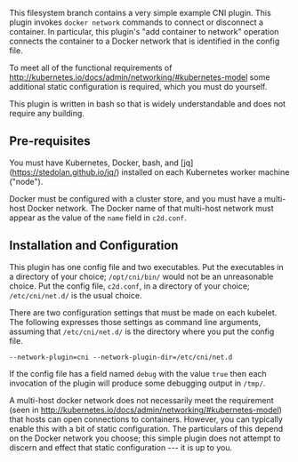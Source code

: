 This filesystem branch contains a very simple example CNI plugin.
This plugin invokes `docker network` commands to connect or disconnect
a container.  In particular, this plugin's "add container to network"
operation connects the container to a Docker network that is
identified in the config file.

To meet all of the functional requirements of
http://kubernetes.io/docs/admin/networking/#kubernetes-model some
additional static configuration is required, which you must do
yourself.

This plugin is written in bash so that is widely understandable and
does not require any building.


## Pre-requisites

You must have Kubernetes, Docker, bash, and [jq]
(https://stedolan.github.io/jq/) installed on each Kubernetes worker
machine ("node").

Docker must be configured with a cluster store, and you must have a
multi-host Docker network.  The Docker name of that multi-host network
must appear as the value of the `name` field in `c2d.conf`.


## Installation and Configuration

This plugin has one config file and two executables.  Put the
executables in a directory of your choice; `/opt/cni/bin/` would not
be an unreasonable choice.  Put the config file, `c2d.conf`, in a
directory of your choice; `/etc/cni/net.d/` is the usual choice.

There are two configuration settings that must be made on each
kubelet.  The following expresses those settings as command line
arguments, assuming that `/etc/cni/net.d/` is the directory where you
put the config file.

```
--network-plugin=cni --network-plugin-dir=/etc/cni/net.d
```

If the config file has a field named `debug` with the value `true`
then each invocation of the plugin will produce some debugging output
in `/tmp/`.

A multi-host docker network does not necessarily meet the requirement
(seen in http://kubernetes.io/docs/admin/networking/#kubernetes-model)
that hosts can open connections to containers.  However, you can
typically enable this with a bit of static configuration.  The
particulars of this depend on the Docker network you choose; this
simple plugin does not attempt to discern and effect that static
configuration --- it is up to you.
